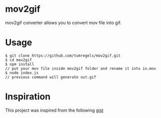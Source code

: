 # mov2gif

mov2gif converter allows you to convert mov file into gif.

# Usage

    $ git clone https://github.com/tumregels/mov2gif.git
    $ cd mov2gif
    $ npm install
    // put your mov file inside mov2gif folder and rename it into in.mov
    $ node index.js
    // previous command will generate out.gif


# Inspiration

This project was inspired from the following [gist](https://gist.github.com/dergachev/4627207)